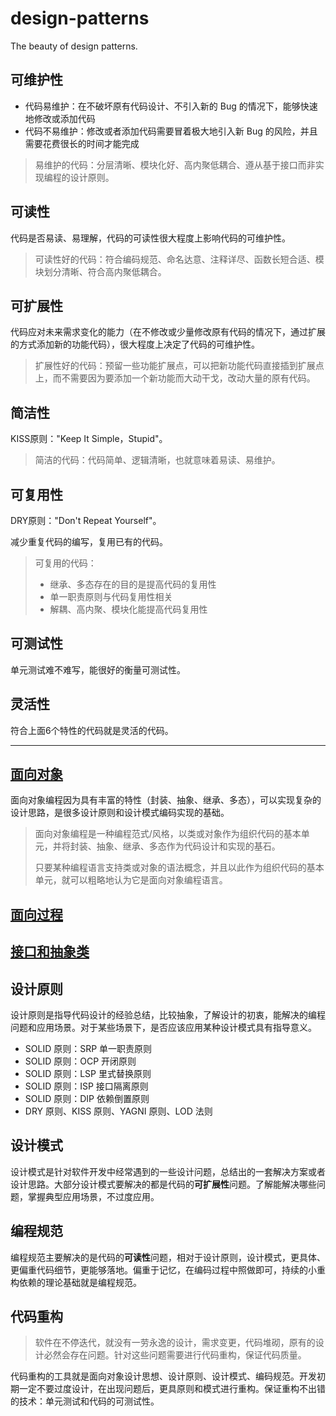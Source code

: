 # design-patterns
The beauty of design patterns.

## 可维护性

- 代码易维护：在不破坏原有代码设计、不引入新的 Bug 的情况下，能够快速地修改或添加代码
- 代码不易维护：修改或者添加代码需要冒着极大地引入新 Bug 的风险，并且需要花费很长的时间才能完成

>  易维护的代码：分层清晰、模块化好、高内聚低耦合、遵从基于接口而非实现编程的设计原则。

## 可读性

代码是否易读、易理解，代码的可读性很大程度上影响代码的可维护性。

> 可读性好的代码：符合编码规范、命名达意、注释详尽、函数长短合适、模块划分清晰、符合高内聚低耦合。

## 可扩展性

代码应对未来需求变化的能力（在不修改或少量修改原有代码的情况下，通过扩展的方式添加新的功能代码），很大程度上决定了代码的可维护性。

> 扩展性好的代码：预留一些功能扩展点，可以把新功能代码直接插到扩展点上，而不需要因为要添加一个新功能而大动干戈，改动大量的原有代码。

## 简洁性

KISS原则："Keep It Simple，Stupid"。

> 简洁的代码：代码简单、逻辑清晰，也就意味着易读、易维护。

## 可复用性

DRY原则："Don't Repeat Yourself"。

减少重复代码的编写，复用已有的代码。

> 可复用的代码：
> - 继承、多态存在的目的是提高代码的复用性
> - 单一职责原则与代码复用性相关
> - 解耦、高内聚、模块化能提高代码复用性

## 可测试性

单元测试难不难写，能很好的衡量可测试性。

## 灵活性

符合上面6个特性的代码就是灵活的代码。

----------
## [面向对象](./object-oriented/README.md)

面向对象编程因为具有丰富的特性（封装、抽象、继承、多态），可以实现复杂的设计思路，是很多设计原则和设计模式编码实现的基础。

> 面向对象编程是一种编程范式/风格，以类或对象作为组织代码的基本单元，并将封装、抽象、继承、多态作为代码设计和实现的基石。
> 
> 只要某种编程语言支持类或对象的语法概念，并且以此作为组织代码的基本单元，就可以粗略地认为它是面向对象编程语言。

## [面向过程](./process-oriented/README.md)

## [接口和抽象类](./interface-abstract/README.md)

## 设计原则

设计原则是指导代码设计的经验总结，比较抽象，了解设计的初衷，能解决的编程问题和应用场景。对于某些场景下，是否应该应用某种设计模式具有指导意义。

- SOLID 原则：SRP 单一职责原则
- SOLID 原则：OCP 开闭原则
- SOLID 原则：LSP 里式替换原则
- SOLID 原则：ISP 接口隔离原则
- SOLID 原则：DIP 依赖倒置原则
- DRY 原则、KISS 原则、YAGNI 原则、LOD 法则

## 设计模式

设计模式是针对软件开发中经常遇到的一些设计问题，总结出的一套解决方案或者设计思路。大部分设计模式要解决的都是代码的**可扩展性**问题。了解能解决哪些问题，掌握典型应用场景，不过度应用。

## 编程规范

编程规范主要解决的是代码的**可读性**问题，相对于设计原则，设计模式，更具体、更偏重代码细节，更能够落地。偏重于记忆，在编码过程中照做即可，持续的小重构依赖的理论基础就是编程规范。

## 代码重构

> 软件在不停迭代，就没有一劳永逸的设计，需求变更，代码堆砌，原有的设计必然会存在问题。针对这些问题需要进行代码重构，保证代码质量。

代码重构的工具就是面向对象设计思想、设计原则、设计模式、编码规范。开发初期一定不要过度设计，在出现问题后，更具原则和模式进行重构。保证重构不出错的技术：单元测试和代码的可测试性。